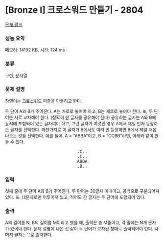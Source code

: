 # [Bronze I] 크로스워드 만들기 - 2804 

[문제 링크](https://www.acmicpc.net/problem/2804) 

### 성능 요약

메모리: 14192 KB, 시간: 124 ms

### 분류

구현, 문자열

### 문제 설명

<p>창영이는 크로스워드 퍼즐을 만들려고 한다.</p>

<p>두 단어 A와 B가 주어진다. A는 가로로 놓여야 하고, B는 세로로 놓여야 한다. 또, 두 단어는 서로 교차해야 한다. (정확히 한 글자를 공유해야 한다) 공유하는 글자는 A와 B에 동시에 포함되어 있는 글자여야 하고, 그런 글자가 여럿인 경우 A에서 제일 먼저 등장하는 글자를 선택한다. 마찬가지로 이 글자가 B에서도 여러 번 등장하면 B에서 제일 처음 나오는 것을 선택한다. 예를 들어, A = "ABBA"이고, B = "CCBB"라면, 아래와 같이 만들 수 있다.</p>

<pre style="text-align: center;">.C..
.C..
ABBA
.B..</pre>

### 입력 

 <p>첫째 줄에 두 단어 A와 B가 주어진다. 두 단어는 30글자 이내이고, 공백으로 구분되어져 있다. 또, 대문자로만 이루어져 있고, 적어도 한 글자는 두 단어에 포함되어 있다.</p>

### 출력 

 <p>A의 길이를 N, B의 길이를 M이라고 했을 때, 출력은 총 M줄이고, 각 줄에는 N개 문자가 있어야 한다. 문제 설명에 나온 것 같이 두 단어가 교차된 형태로 출력되어야 한다. 나머지 글자는 '.'로 출력한다.</p>

